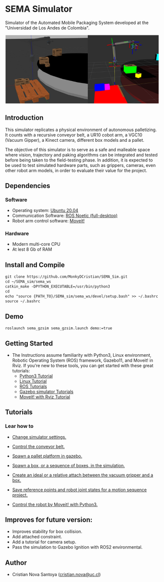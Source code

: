 # SEMA Simulator
Simulator of the Automated Mobile Packaging System developed at the "Universidad de Los Andes de Colombia".

![Alt text](/imgs/gzsim_rviz_view.png)

## Introduction
This simulator replicates a physical environment of autonomous palletizing. It counts with a recursive conveyor belt, a UR10 cobot arm, a VGC10 (Vacuum Gipper), a Kinect camera, different box models and a pallet.

The objective of this simulator is to serve as a safe and malleable space where vision, trajectory and paking algorithms can be integrated and tested before being taken to the field-testing phase. In addition, it is expected to be used to test simulated hardware parts, such as grippers, cameras, even other robot arm models, in order to evaluate their value for the project.

## Dependencies
### Software 
* Operating system: [Ubuntu 20.04](https://releases.ubuntu.com/focal/)
* Communication Software: [ROS Noetic (full-desktop)](http://wiki.ros.org/noetic/Installation/Ubuntu)
* Robot arm control software: [Moveit!](https://ros-planning.github.io/moveit_tutorials/doc/getting_started/getting_started.html)
### Hardware
* Modern multi-core CPU
* At lest 8 Gb of RAM

## Install and Compile
```
git clone https://github.com/MonkyDCristian/SEMA_Sim.git
cd ~/SEMA_sim/sema_ws
catkin_make -DPYTHON_EXECUTABLE=/usr/bin/python3
cd
echo "source {PATH_TO}/SEMA_sim/sema_ws/devel/setup.bash" >> ~/.bashrc
source ~/.bashrc
```

## Demo 
```
roslaunch sema_gzsim sema_gzsim.launch demo:=true
```

## Getting Started
* The Instructions assume familiarity with Python3, Linux environment, Robotic Operating System (ROS) framework, Gazebo11, and Moveit! in Rviz. If you're new to these tools, you can get started with these great tutorials:
  * [Python3 Tutorial](https://app.theconstructsim.com/Course/58)
  * [Linux Tutorial](https://app.theconstructsim.com/Course/40)
  * [ROS Tutorials](http://wiki.ros.org/ROS/Tutorials)
  * [Gazebo simulator Tutorials](https://classic.gazebosim.org/tutorials?cat=get_started)
  * [Moveit! with Rviz Tutorial](https://ros-planning.github.io/moveit_tutorials/doc/quickstart_in_rviz/quickstart_in_rviz_tutorial.html)

## Tutorials
### Lear how  to
* [Change simulator settings.](https://github.com/MonkyDCristian/SEMA_Sim/blob/main/documentation/change_sim_cfg.md)

* [Control the conveyor belt.](https://github.com/MonkyDCristian/SEMA_Sim/blob/main/documentation/conveyor_belt%20_control.md)

* [Spawn a pallet platform in gazebo.](https://github.com/MonkyDCristian/SEMA_Sim/blob/main/documentation/pallet_spawner.md)

* [Spawn a box, or a sequence of boxes, in the simulation.]( https://github.com/MonkyDCristian/SEMA_Sim/blob/main/documentation/box_spawner.md)

* [Create an ideal or a relative attach between the vacuum gripper and a box.](https://github.com/MonkyDCristian/SEMA_Sim/blob/main/documentation/box_attacher.md)

* [Save reference points and robot joint states for a motion sequence project.](https://github.com/MonkyDCristian/SEMA_Sim/blob/main/documentation/save_robot_pose.md)

* [Control the robot by Moveit! with Python3.](https://github.com/MonkyDCristian/SEMA_Sim/blob/main/documentation/moveit.md)

## Improves for future version:

* Improves stability for box collision.
* Add attached constraint.
* Add a tutorial for camera setup.
* Pass the simulation to Gazebo Ignition with ROS2 environmental.

## Author 

 * Cristian Nova Santoya (<cristian.nova@uc.cl>)
